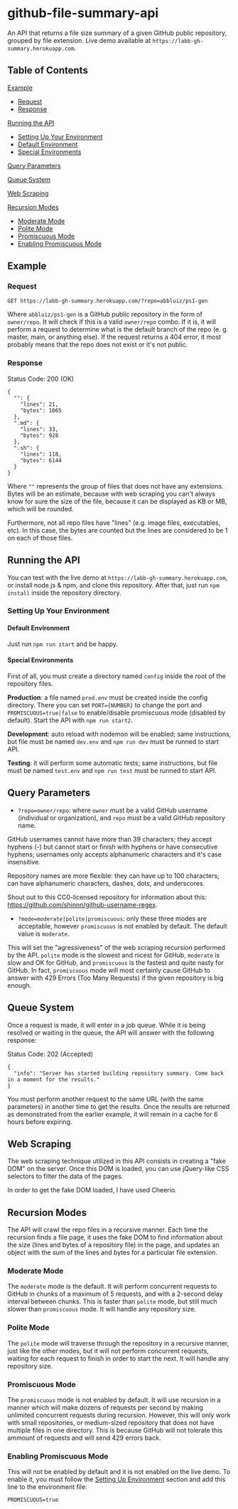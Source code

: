 # github-file-summary-api

An API that returns a file size summary of a given GitHub public repository, grouped by file extension. Live demo available at `https://labb-gh-summary.herokuapp.com`.

## Table of Contents

[Example](#example)
* [Request](#request)
* [Response](#response)

[Running the API](#running-the-api)
* [Setting Up Your Environment](#setting-up-your-environment)
* [Default Environment](#default-environment)
* [Special Environments](#special-environments)

[Query Parameters](#query-parameters)

[Queue System](#queue-system)

[Web Scraping](#web-scraping)

[Recursion Modes](#recursion-modes)
* [Moderate Mode](#moderate-mode)
* [Polite Mode](#polite-mode)
* [Promiscuous Mode](#promiscuous-mode)
* [Enabling Promiscuous Mode](#enabling-promiscuous-mode)

## Example

### Request
```
GET https://labb-gh-summary.herokuapp.com/?repo=abbluiz/ps1-gen
```
Where `abbluiz/ps1-gen` is a GitHub public repository in the form of `owner/repo`. It will check if this is a valid `owner/repo` combo. If it is, it will perform a request to determine what is the default branch of the repo (e. g. master, main, or anything else). If the request returns a 404 error, it most probably means that the repo does not exist or it's not public.

### Response

Status Code: 200 (OK)

```
{
  "": {
    "lines": 21,
    "bytes": 1065
  },
  ".md": {
    "lines": 33,
    "bytes": 928
  },
  ".sh": {
    "lines": 118,
    "bytes": 6144
  }
}
```

Where `""` represents the group of files that does not have any extensions. Bytes will be an estimate, because with web scraping you can't always know for sure the size of the file, because it can be displayed as KB or MB, which will be rounded.

Furthermore, not all repo files have "lines" (e.g. image files, executables, etc). In this case, the bytes are counted but the lines are considered to be 1 on each of those files.

## Running the API

You can test with the live demo at `https://labb-gh-summary.herokuapp.com`, or install node.js & npm, and clone this repository. After that, just run `npm install` inside the repository directory.

### Setting Up Your Environment

#### Default Environment

Just run `npm run start` and be happy.

#### Special Environments

First of all, you must create a directory named `config` inside the root of the repository files.

**Production**: a file named `prod.env` must be created inside the config directory. There you can set `PORT={NUMBER}` to change the port and `PROMISCUOUS=true|false` to enable/disable promiscuous mode (disabled by default). Start the API with `npm run start2`.

**Development**: auto reload with nodemon will be enabled; same instructions, but file must be named `dev.env` and `npm run dev` must be runned to start API.

**Testing**: it will perform some automatic tests; same instructions, but file must be named `test.env` and `npm run test` must be runned to start API.

## Query Parameters

* `?repo=owner/repo`: where `owner` must be a valid GitHub username (individual or organization), and `repo` must be a valid GitHub repository name.

GitHub usernames cannot have more than 39 characters; they accept hyphens (-) but cannot start or finish with hyphens or have consecutive hyphens; usernames only accepts alphanumeric characters and it's case insensitive.

Repository names are more flexible: they can have up to 100 characters; can have alphanumeric characters, dashes, dots, and underscores.

Shout out to this CC0-licensed repository for information about this: https://github.com/shinnn/github-username-regex.

* `?mode=moderate|polite|promiscuous`: only these three modes are acceptable, however `promiscuous` is not enabled by default. The default value is `moderate`.

This will set the "agressiveness" of the web scraping recursion performed by the API. `polite` mode is the slowest and nicest for GitHub, `moderate` is slow and OK for GitHub, and `promiscuous` is the fastest and quite nasty for GitHub. In fact, `promiscuous` mode will most certainly cause GitHub to answer with 429 Errors (Too Many Requests) if the given repository is big enough.

## Queue System

Once a request is made, it will enter in a job queue. While it is being resolved or waiting in the queue, the API will answer with the following response:

Status Code: 202 (Accepted)

```
{
  "info": "Server has started building repository summary. Come back in a moment for the results."
}
```

You must perform another request to the same URL (with the same parameters) in another time to get the results. Once the results are returned as demonstrated from the earlier example, it will remain in a cache for 6 hours before expiring.

## Web Scraping

The web scraping technique utilized in this API consists in creating a "fake DOM" on the server. Once this DOM is loaded, you can use jQuery-like CSS selectors to filter the data of the pages.

In order to get the fake DOM loaded, I have used Cheerio.

## Recursion Modes

The API will crawl the repo files in a recursive manner. Each time the recursion finds a file page, it uses the fake DOM to find information about the size (lines and bytes of a repository file) in the page, and updates an object with the sum of the lines and bytes for a particular file extension.

### Moderate Mode

The `moderate` mode is the default. It will perform concurrent requests to GitHub in chunks of a maximum of 5 requests, and with a 2-second delay interval between chunks. This is faster than `polite` mode, but still much slower than `promiscuous` mode. It will handle any repository size.

### Polite Mode

The `polite` mode will traverse through the repository in a recursive manner, just like the other modes, but it will not perform concurrent requests, waiting for each request to finish in order to start the next. It will handle any repository size.

### Promiscuous Mode

The `promiscuous` mode is not enabled by default. It will use recursion in a manner which will make dozens of requests per second by making unlimited concurrent requests during recursion. However, this will only work with small repositories, or medium-sized repository that does not have multiple files in one directory. This is because GitHub will not tolerate this ammount of requests and will send 429 errors back. 

### Enabling Promiscuous Mode

This will not be enabled by default and it is not enabled on the live demo. To enable it, you must follow the [Setting Up Environment](#setting-up-environment) section and add this line to the environment file:

```
PROMISCUOUS=true
```

